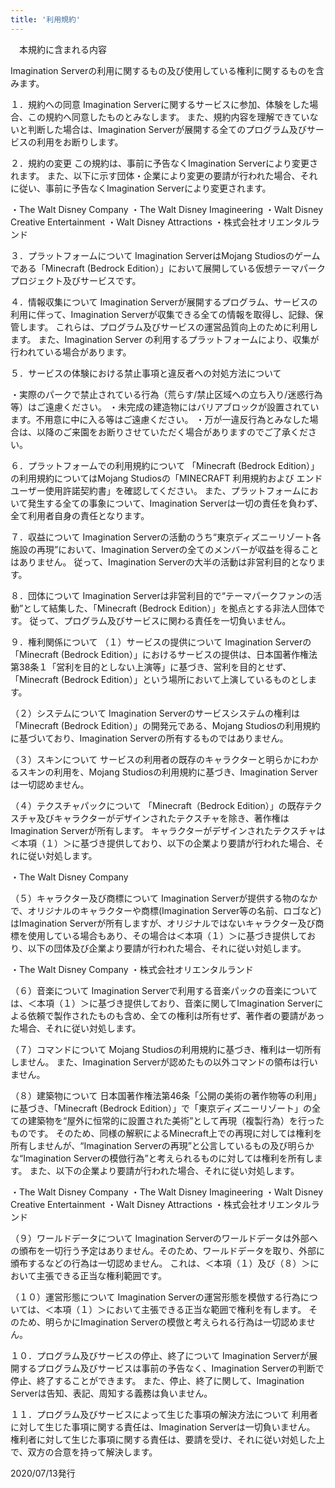 ```yaml
---
title: '利用規約'
---
```


　本規約に含まれる内容

Imagination Serverの利用に関するもの及び使用している権利に関するものを含みます。

１．規約への同意
Imagination Serverに関するサービスに参加、体験をした場合、この規約へ同意したものとみなします。
また、規約内容を理解できていないと判断した場合は、Imagination Serverが展開する全てのプログラム及びサービスの利用をお断りします。

２．規約の変更
この規約は、事前に予告なくImagination Serverにより変更されます。
また、以下に示す団体・企業により変更の要請が行われた場合、それに従い、事前に予告なくImagination Serverにより変更されます。

・The Walt Disney Company
・The Walt Disney Imagineering
・Walt Disney Creative Entertainment
・Walt Disney Attractions
・株式会社オリエンタルランド

３．プラットフォームについて
Imagination ServerはMojang Studiosのゲームである「Minecraft (Bedrock Edition）」において展開している仮想テーマパークプロジェクト及びサービスです。

４．情報収集について
Imagination Serverが展開するプログラム、サービスの利用に伴って、Imagination Serverが収集できる全ての情報を取得し、記録、保管します。
これらは、プログラム及びサービスの運営品質向上のために利用します。
また、Imagination Server の利用するプラットフォームにより、収集が行われている場合があります。

５．サービスの体験における禁止事項と違反者への対処方法について

・実際のパークで禁止されている行為（荒らす/禁止区域への立ち入り/迷惑行為等）はご遠慮ください。
・未完成の建造物にはバリアブロックが設置されています。不用意に中に入る等はご遠慮ください。
・万が一違反行為とみなした場合は、以降のご来園をお断りさせていただく場合がありますのでご了承ください。

６．プラットフォームでの利用規約について
「Minecraft (Bedrock Edition）」の利用規約についてはMojang Studiosの「MINECRAFT 利用規約および エンド ユーザー使用許諾契約書」を確認してください。
また、プラットフォームにおいて発生する全ての事象について、Imagination Serverは一切の責任を負わず、全て利用者自身の責任となります。

７．収益について
Imagination Serverの活動のうち“東京ディズニーリゾート各施設の再現”において、Imagination Serverの全てのメンバーが収益を得ることはありません。
従って、Imagination Serverの大半の活動は非営利目的となります。

８．団体について
Imagination Serverは非営利目的で“テーマパークファンの活動”として結集した、「Minecraft (Bedrock Edition）」を拠点とする非法人団体です。
従って、プログラム及びサービスに関わる責任を一切負いません。

９．権利関係について
（１）サービスの提供について
Imagination Serverの「Minecraft (Bedrock Edition）」におけるサービスの提供は、日本国著作権法第38条１「営利を目的としない上演等」に基づき、営利を目的とせず、「Minecraft (Bedrock Edition）」という場所において上演しているものとします。

（２）システムについて
Imagination Serverのサービスシステムの権利は「Minecraft (Bedrock Edition）」の開発元である、Mojang Studiosの利用規約に基づいており、Imagination Serverの所有するものではありません。

（３）スキンについて
サービスの利用者の既存のキャラクターと明らかにわかるスキンの利用を、Mojang Studiosの利用規約に基づき、Imagination Serverは一切認めません。

（４）テクスチャパックについて
「Minecraft（Bedrock Edition）」の既存テクスチャ及びキャラクターがデザインされたテクスチャを除き、著作権はImagination Serverが所有します。
キャラクターがデザインされたテクスチャは＜本項（１）＞に基づき提供しており、以下の企業より要請が行われた場合、それに従い対処します。

・The Walt Disney Company

（５）キャラクター及び商標について
Imagination Serverが提供する物のなかで、オリジナルのキャラクターや商標(Imagination Server等の名前、ロゴなど)はImagination Serverが所有しますが、オリジナルではないキャラクター及び商標を使用している場合もあり、その場合は＜本項（１）＞に基づき提供しており、以下の団体及び企業より要請が行われた場合、それに従い対処します。

・The Walt Disney Company
・株式会社オリエンタルランド

（６）音楽について
Imagination Serverで利用する音楽パックの音楽については、＜本項（１）＞に基づき提供しており、音楽に関してImagination Serverによる依頼で製作されたものも含め、全ての権利は所有せず、著作者の要請があった場合、それに従い対処します。

（７）コマンドについて
Mojang Studiosの利用規約に基づき、権利は一切所有しません。
また、Imagination Serverが認めたもの以外コマンドの領布は行いません。

（８）建築物について
日本国著作権法第46条「公開の美術の著作物等の利用」に基づき、「Minecraft (Bedrock Edition）」で「東京ディズニーリゾート」の全ての建築物を“屋外に恒常的に設置された美術”として再現（複製行為）を行ったものです。
そのため、同様の解釈によるMinecraft上での再現に対しては権利を所有しませんが、“Imagination Serverの再現”と公言しているもの及び明らかな“Imagination Serverの模倣行為”と考えられるものに対しては権利を所有します。
また、以下の企業より要請が行われた場合、それに従い対処します。

・The Walt Disney Company
・The Walt Disney Imagineering
・Walt Disney Creative Entertainment
・Walt Disney Attractions
・株式会社オリエンタルランド

（９）ワールドデータについて
Imagination Serverのワールドデータは外部への頒布を一切行う予定はありません。そのため、ワールドデータを取り、外部に頒布するなどの行為は一切認めません。
これは、＜本項（１）及び（８）＞において主張できる正当な権利範囲です。

（１０）運営形態について
Imagination Serverの運営形態を模倣する行為については、＜本項（１）＞において主張できる正当な範囲で権利を有します。
そのため、明らかにImagination Serverの模倣と考えられる行為は一切認めません。

１０．プログラム及びサービスの停止、終了について
Imagination Serverが展開するプログラム及びサービスは事前の予告なく、Imagination Serverの判断で停止、終了することができます。
また、停止、終了に関して、Imagination Serverは告知、表記、周知する義務は負いません。

１１．プログラム及びサービスによって生じた事項の解決方法について
利用者に対して生じた事項に関する責任は、Imagination Serverは一切負いません。
権利者に対して生じた事項に関する責任は、要請を受け、それに従い対処した上で、双方の合意を持って解決します。

2020/07/13発行